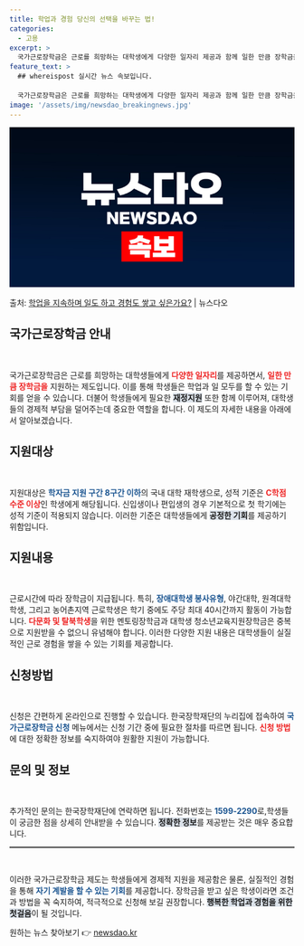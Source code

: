 ```yaml
---
title: 학업과 경험 당신의 선택을 바꾸는 법!
categories:
  - 고용
excerpt: >
  국가근로장학금은 근로를 희망하는 대학생에게 다양한 일자리 제공과 함께 일한 만큼 장학금을 지원합니다. ▲ 지…
feature_text: >
  ## whereispost 실시간 뉴스 속보입니다.

  국가근로장학금은 근로를 희망하는 대학생에게 다양한 일자리 제공과 함께 일한 만큼 장학금을 지원합니다. ▲ 지…
image: '/assets/img/newsdao_breakingnews.jpg'
---
```


![뉴스다오 속보](/assets/img/newsdao_breakingnews.jpg)

<p>출처: <a href="https://newsdao.kr/2149" rel="dofollow">학업을 지속하며 일도 하고 경험도 쌓고 싶은가요?</a> | 뉴스다오</p>

<h2 data-ke-size="size26">국가근로장학금 안내</h2>

<p data-ke-size="size16">&nbsp;</p>
국가근로장학금은 근로를 희망하는 대학생들에게 <b><span style="color: #ee2323;">다양한 일자리</span></b>를 제공하면서, <b><span style="color: #ee2323;">일한 만큼 장학금을</span></b> 지원하는 제도입니다. 이를 통해 학생들은 학업과 일 모두를 할 수 있는 기회를 얻을 수 있습니다. 더불어 학생들에게 필요한 <b><span style="background-color: #21538527;">재정지원</span></b> 또한 함께 이루어져, 대학생들의 경제적 부담을 덜어주는데 중요한 역할을 합니다. 이 제도의 자세한 내용을 아래에서 알아보겠습니다. 

<h2 data-ke-size="size26">지원대상</h2>

<p data-ke-size="size16">&nbsp;</p>
지원대상은 <b><span style="color: #1a5490;">학자금 지원 구간 8구간 이하</span></b>의 국내 대학 재학생으로, 성적 기준은 <b><span style="color: #ee2323;">C학점 수준 이상</span></b>인 학생에게 해당됩니다. 신입생이나 편입생의 경우 기본적으로 첫 학기에는 성적 기준이 적용되지 않습니다. 이러한 기준은 대학생들에게 <b><span style="background-color: #21538527;">공정한 기회</span></b>를 제공하기 위함입니다.

<h2 data-ke-size="size26">지원내용</h2>

<p data-ke-size="size16">&nbsp;</p>
근로시간에 따라 장학금이 지급됩니다. 특히, <b><span style="color: #1a5490;">장애대학생 봉사유형</span></b>, 야간대학, 원격대학 학생, 그리고 농어촌지역 근로학생은 학기 중에도 주당 최대 40시간까지 활동이 가능합니다. <b><span style="color: #ee2323;">다문화 및 탈북학생</span></b>을 위한 멘토링장학금과 대학생 청소년교육지원장학금은 중복으로 지원받을 수 없으니 유념해야 합니다. 이러한 다양한 지원 내용은 대학생들이 실질적인 근로 경험을 쌓을 수 있는 기회를 제공합니다.

<h2 data-ke-size="size26">신청방법</h2>

<p data-ke-size="size16">&nbsp;</p>
신청은 간편하게 온라인으로 진행할 수 있습니다. 한국장학재단의 누리집에 접속하여 <b><span style="color: #1a5490;">국가근로장학금 신청</span></b> 메뉴에서는 신청 기간 중에 필요한 절차를 따르면 됩니다. <b><span style="color: #ee2323;">신청 방법</span></b>에 대한 정확한 정보를 숙지하여야 원활한 지원이 가능합니다. 

<h2 data-ke-size="size26">문의 및 정보</h2>

<p data-ke-size="size16">&nbsp;</p>
추가적인 문의는 한국장학재단에 연락하면 됩니다. 전화번호는 <b><span style="color: #1a5490;">1599-2290</span></b>로,학생들이 궁금한 점을 상세히 안내받을 수 있습니다. <b><span style="background-color: #21538527;">정확한 정보</span></b>를 제공받는 것은 매우 중요합니다. 

<hr style="height:2px; border:none; color:#333; background-color:#333;"></hr>

<p data-ke-size="size16">&nbsp;</p>
이러한 국가근로장학금 제도는 학생들에게 경제적 지원을 제공함은 물론, 실질적인 경험을 통해 <b><span style="color: #1a5490;">자기 계발을 할 수 있는 기회</span></b>를 제공합니다. 장학금을 받고 싶은 학생이라면 조건과 방법을 꼭 숙지하여, 적극적으로 신청해 보길 권장합니다. <b><span style="background-color: #21538527;">행복한 학업과 경험을 위한 첫걸음</span></b>이 될 것입니다. 

원하는 뉴스 찾아보기 👉 <a href="https://newsdao.kr" rel="dofollow">newsdao.kr</a>


